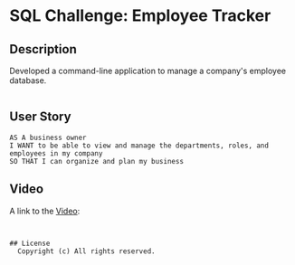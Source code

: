 # SQL Challenge: Employee Tracker


## Description
Developed a command-line application to manage a company's employee database. 
```

```

## User Story
```
AS A business owner
I WANT to be able to view and manage the departments, roles, and employees in my company
SO THAT I can organize and plan my business
```



## Video
A link to the [Video](https://watch.screencastify.com/v/iaMFB9fstGExRZzTE4ys):
```


## License
  Copyright (c) All rights reserved.
  
